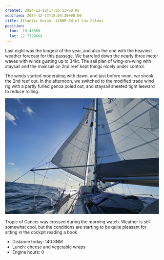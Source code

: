 ```yaml
---
created: 2024-12-22T17:26:11+00:00
modified: 2024-12-23T18:04:30+00:00
title: Atlantic Ocean, 426NM SW of Las Palmas
position:
  lon: -19.45089
  lat: 22.7329669
---
```


Last night was the longest of the year, and also the one with the heaviest weather forecast for this passage. We barreled down the nearly three meter waves with winds gusting up to 34kt. The sail plan of wing-on-wing with  staysail and the mainsail on 2nd reef kept things nicely under control.

The winds started moderating with dawn, and just before noon, we shook the 2nd reef out. In the afternoon, we switched to the modified trade wind rig with a partly furled genoa poled out, and staysail sheeted tight leeward to reduce rolling.

![Image](../2024/dabcb273371976da5a705c0ac31be295.jpg) 

Tropic of Cancer was crossed during the morning watch. Weather is still somewhat cool, but the conditions are starting to be quite pleasant for sitting in the cockpit reading a book.

* Distance today: 140.3NM
* Lunch: cheese and vegetable wraps 
* Engine hours: 0
